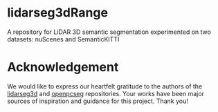 # lidarseg3dRange
A repository for LiDAR 3D semantic segmentation experimented on two datasets: nuScenes and SemanticKITTI
# Acknowledgement
We would like to express our heartfelt gratitude to the authors of the [lidarseg3d](https://github.com/jialeli1/lidarseg3d) and [openpcseg](https://github.com/PJLab-ADG/OpenPCSeg/tree/master) repositories. Your works have been major sources of inspiration and guidance for this project. Thank you!
